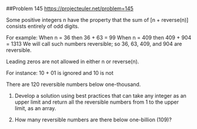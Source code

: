 ##Problem 145
https://projecteuler.net/problem=145

Some positive integers n have the property that the sum of [n + reverse(n)] consists entirely of odd digits.

For example: When n = 36 then 36 + 63 = 99 When n = 409 then 409 + 904 = 1313 We will call such numbers reversible; so 36, 63, 409, and 904 are reversible.

Leading zeros are not allowed in either n or reverse(n).

For instance:
10 + 01 is ignored and 10 is not

There are 120 reversible numbers below one-thousand.

1. Develop a solution using best practices that can take any integer as an upper limit and return all the reversible numbers from 1 to the upper limit, as an array.

2. How many reversible numbers are there below one-billion (109)?

